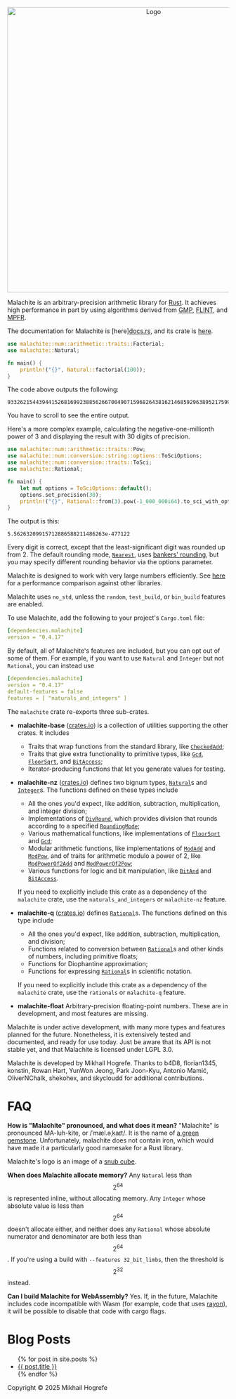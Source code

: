 <p align="center">
  <img width="650" src="/assets/logo-and-name.svg" alt="Logo">
</p>

Malachite is an arbitrary-precision arithmetic library for [Rust](https://www.rust-lang.org/). It
achieves high performance in part by using algorithms derived from [GMP](https://gmplib.org/),
[FLINT](https://www.flintlib.org/), and [MPFR](https://www.mpfr.org/).

The documentation for Malachite is [here][docs.rs](https://docs.rs/malachite/latest/malachite/), and its crate is [here](https://crates.io/crates/malachite).

```rust
use malachite::num::arithmetic::traits::Factorial;
use malachite::Natural;

fn main() {
    println!("{}", Natural::factorial(100));
}
```
The code above outputs the following:
```
93326215443944152681699238856266700490715968264381621468592963895217599993229915608941463976156518286253697920827223758251185210916864000000000000000000000000
```
You have to scroll to see the entire output.

Here's a more complex example, calculating the negative-one-millionth power of 3 and displaying the
result with 30 digits of precision.

```rust
use malachite::num::arithmetic::traits::Pow;
use malachite::num::conversion::string::options::ToSciOptions;
use malachite::num::conversion::traits::ToSci;
use malachite::Rational;

fn main() {
    let mut options = ToSciOptions::default();
    options.set_precision(30);
    println!("{}", Rational::from(3).pow(-1_000_000i64).to_sci_with_options(options));
}
```
The output is this:
```
5.56263209915712886588211486263e-477122
```
Every digit is correct, except that the least-significant digit was rounded up from 2. The default
rounding mode,
[`Nearest`](https://docs.rs/malachite-base/latest/malachite_base/rounding_modes/enum.RoundingMode.html#variant.Nearest),
uses [bankers' rounding](https://en.wikipedia.org/wiki/Rounding#Rounding_half_to_even), but you may
specify different rounding behavior via the options parameter.

Malachite is designed to work with very large numbers efficiently. See [here](/performance) for a
performance comparison against other libraries.

Malachite uses `no_std`, unless the `random`, `test_build`, or `bin_build` features are enabled.

To use Malachite, add the following to your project's `Cargo.toml` file:
```yaml
[dependencies.malachite]
version = "0.4.17"
```

By default, all of Malachite's features are included, but you can opt out of some of them. For
example, if you want to use `Natural` and `Integer` but not `Rational`, you can instead use
```yaml
[dependencies.malachite]
version = "0.4.17"
default-features = false
features = [ "naturals_and_integers" ]
```

The `malachite` crate re-exports three sub-crates.
- **malachite-base** ([crates.io](https://crates.io/crates/malachite-base)) is a collection of utilities
  supporting the other crates. It includes
  - Traits that wrap functions from the standard library, like
  [`CheckedAdd`](https://docs.rs/malachite-base/latest/malachite_base/num/arithmetic/traits/trait.CheckedAdd.html);
  - Traits that give extra functionality to primitive types, like
    [`Gcd`](https://docs.rs/malachite-base/latest/malachite_base/num/arithmetic/traits/trait.Gcd.html),
    [`FloorSqrt`](https://docs.rs/malachite-base/latest/malachite_base/num/arithmetic/traits/trait.FloorSqrt.html),
    and
    [`BitAccess`](https://docs.rs/malachite-base/latest/malachite_base/num/logic/traits/trait.BitAccess.html);
  - Iterator-producing functions that let you generate values for testing.
- **malachite-nz** ([crates.io](https://crates.io/crates/malachite-nz)) defines two bignum types,
  [`Natural`](https://docs.rs/malachite-nz/latest/malachite_nz/natural/struct.Natural.html)s and
  [`Integer`](https://docs.rs/malachite-nz/latest/malachite_nz/integer/struct.Integer.html)s. The
  functions defined on these types include
  - All the ones you'd expect, like addition, subtraction, multiplication, and integer division;
  - Implementations of
    [`DivRound`](https://docs.rs/malachite-base/latest/malachite_base/num/arithmetic/traits/trait.DivRound.html),
    which provides division that rounds according to a specified
    [`RoundingMode`](https://docs.rs/malachite-base/latest/malachite_base/rounding_modes/enum.RoundingMode.html);
  - Various mathematical functions, like implementations of
    [`FloorSqrt`](https://docs.rs/malachite-base/latest/malachite_base/num/arithmetic/traits/trait.FloorSqrt.html)
    and
    [`Gcd`](https://docs.rs/malachite-base/latest/malachite_base/num/arithmetic/traits/trait.Gcd.html);
  - Modular arithmetic functions, like implementations of
    [`ModAdd`](https://docs.rs/malachite-base/latest/malachite_base/num/arithmetic/traits/trait.ModAdd.html)
    and
    [`ModPow`](https://docs.rs/malachite-base/latest/malachite_base/num/arithmetic/traits/trait.ModPow.html),
    and of traits for arithmetic modulo a power of 2, like
    [`ModPowerOf2Add`](https://docs.rs/malachite-base/latest/malachite_base/num/arithmetic/traits/trait.ModPowerOf2Add.html)
    and
    [`ModPowerOf2Pow`](https://docs.rs/malachite-base/latest/malachite_base/num/arithmetic/traits/trait.ModPowerOf2Pow.html);
  - Various functions for logic and bit manipulation, like
    [`BitAnd`](https://doc.rust-lang.org/nightly/core/ops/trait.BitAnd.html) and
    [`BitAccess`](https://docs.rs/malachite-base/latest/malachite_base/num/logic/traits/trait.BitAccess.html).

  If you need to explicitly include this crate as a dependency of the `malachite` crate, use the
  `naturals_and_integers` or `malachite-nz` feature.
- **malachite-q** ([crates.io](https://crates.io/crates/malachite-q)) defines
  [`Rational`](https://docs.rs/malachite-q/latest/malachite_q/struct.Rational.html)s. The
  functions defined on this type include
  - All the ones you'd expect, like addition, subtraction, multiplication, and division;
  - Functions related to conversion between
    [`Rational`](https://docs.rs/malachite-q/latest/malachite_q/struct.Rational.html)s and other
    kinds of numbers, including primitive floats;
  - Functions for Diophantine approximation;
  - Functions for expressing
    [`Rational`](https://docs.rs/malachite-q/latest/malachite_q/struct.Rational.html)s in
    scientific notation.

  If you need to explicitly include this crate as a dependency of the `malachite` crate, use the
  `rationals` or `malachite-q` feature.

- **malachite-float** Arbitrary-precision floating-point numbers. These are in development, and
  most features are missing.

Malachite is under active development, with many more types and features planned for the future.
Nonetheless, it is extensively tested and documented, and ready for use today. Just be aware that
its API is not stable yet, and that Malachite is licensed under LGPL 3.0.

Malachite is developed by Mikhail Hogrefe. Thanks to b4D8, florian1345, konstin, Rowan Hart, YunWon Jeong, Park Joon-Kyu, Antonio Mamić, OliverNChalk, shekohex, and skycloudd for additional contributions.

# FAQ
**How is "Malachite" pronounced, and what does it mean?**
"Malachite" is pronounced MA-luh-kite, or /ˈmæl.əˌkaɪt/. It is the name of
[a green gemstone](https://en.wikipedia.org/wiki/Malachite). Unfortunately, malachite does not
contain iron, which would have made it a particularly good namesake for a Rust library.

Malachite's logo is an image of a [snub cube](https://en.wikipedia.org/wiki/Snub_cube).

**When does Malachite allocate memory?**
Any `Natural` less than $$2^{64}$$ is represented inline, without allocating memory. Any `Integer`
whose absolute value is less than $$2^{64}$$ doesn't allocate either, and neither does any
`Rational` whose absolute numerator and denominator are both less than $$2^{64}$$. If you're using
a build with `--features 32_bit_limbs`, then the threshold is $$2^{32}$$ instead.

**Can I build Malachite for WebAssembly?**
Yes. If, in the future, Malachite includes code incompatible with Wasm (for example, code that uses
[rayon](https://docs.rs/rayon/latest/rayon/)), it will be possible to disable that code with cargo
flags.

# Blog Posts
<ul>
  {% for post in site.posts %}
    <li>
      <a href="{{ post.url }}">{{ post.title }}</a>
    </li>
  {% endfor %}
</ul>

Copyright © 2025 Mikhail Hogrefe
